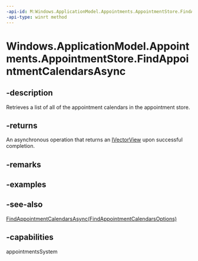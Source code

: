 ```yaml
---
-api-id: M:Windows.ApplicationModel.Appointments.AppointmentStore.FindAppointmentCalendarsAsync
-api-type: winrt method
---
```


<!-- Method syntax
public Windows.Foundation.IAsyncOperation<Windows.Foundation.Collections.IVectorView<Windows.ApplicationModel.Appointments.AppointmentCalendar>> FindAppointmentCalendarsAsync()
-->

# Windows.ApplicationModel.Appointments.AppointmentStore.FindAppointmentCalendarsAsync

## -description
Retrieves a list of all of the appointment calendars in the appointment store.

## -returns
An asynchronous operation that returns an [IVectorView](../windows.foundation.collections/ivectorview_1.md) upon successful completion.

## -remarks

## -examples

## -see-also
[FindAppointmentCalendarsAsync(FindAppointmentCalendarsOptions)](appointmentstore_findappointmentcalendarsasync_2097897582.md)
## -capabilities
appointmentsSystem

